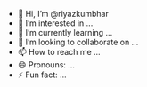 - 👋 Hi, I’m @riyazkumbhar
- 👀 I’m interested in ...
- 🌱 I’m currently learning ...
- 💞️ I’m looking to collaborate on ...
- 📫 How to reach me ...
- 😄 Pronouns: ...
- ⚡ Fun fact: ...

<!---
riyazkumbhar/riyazkumbhar is a ✨ special ✨ repository because its `README.md` (this file) appears on your GitHub profile.
You can click the Preview link to take a look at your changes.
--->
